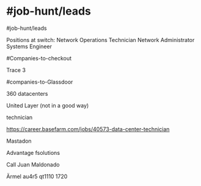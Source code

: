 # #job-hunt/leads
#job-hunt/leads

Positions at switch:
Network Operations Technician
Network Administrator
Systems Engineer 


#Companies-to-checkout

Trace 3

#companies-to-Glassdoor

360 datacenters 


United Layer (not in a good way)


technician

https://career.basefarm.com/jobs/40573-data-center-technician


Mastadon 


Advantage fsolutions


Call Juan Maldonado


Ärmel au4r5 qt1110 1720




